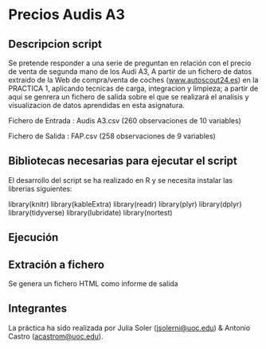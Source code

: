 # Precios Audis A3

## Descripcion script

Se pretende responder a una serie de preguntan en relación con el precio de venta de segunda mano de los Audi A3, A partir de un fichero de datos extraido de la Web de compra/venta de coches (www.autoscout24.es) en la PRACTICA 1, aplicando tecnicas de carga, integracion y limpieza; a partir de aqui se genrera un fichero de salida sobre el que se realizará el analisis y visualizacion de datos aprendidas en esta asignatura. 


Fichero de Entrada : Audis A3.csv (260 observaciones de 10 variables)

Fichero de Salida : FAP.csv (258 observaciones de 9 variables)


## Bibliotecas necesarias para ejecutar el script

El desarrollo del script se ha realizado en R y se necesita instalar las librerias siguientes:

 library(knitr)
   library(kableExtra)
 library(readr)
 library(plyr)
 library(dplyr)
 library(tidyverse)
 library(lubridate)
 library(nortest)


## Ejecución


    
    
## Extración a fichero

Se genera un fichero HTML como informe de salida
   
   
## Integrantes   
   La práctica ha sido realizada por Julia Soler (jsolerni@uoc.edu)  & Antonio Castro (acastrom@uoc.edu).
   
